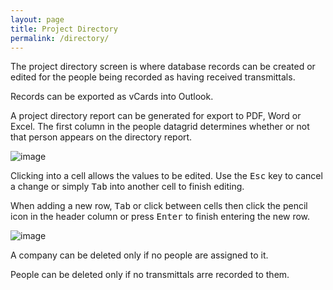 ```yaml
---
layout: page
title: Project Directory
permalink: /directory/
---
```

The project directory screen is where database records can be created or edited for the people being recorded as having received transmittals. 

Records can be exported as vCards into Outlook.

A project directory report can be generated for export to PDF, Word or Excel.  The first column in the people datagrid determines whether or not that person appears on the directory report.

![image](https://user-images.githubusercontent.com/1886088/178133489-fdd5f878-f75f-442b-9e86-3773e31d5229.png)

Clicking into a cell allows the values to be edited. Use the <kbd>Esc</kbd> key to cancel a change or simply <kbd>Tab</kbd> into another cell to finish editing. 

When adding a new row, <kbd>Tab</kbd> or click between cells then click the pencil icon in the header column or press <kbd>Enter</kbd> to finish entering the new row.

![image](https://user-images.githubusercontent.com/1886088/178133637-a494387d-e3c4-41b5-9056-610ef47e1c4d.png)

A company can be deleted only if no people are assigned to it.

People can be deleted only if no transmittals arre recorded to them.
